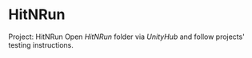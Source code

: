 # HitNRun
Project: HitNRun
Open *HitNRun* folder via *UnityHub* and follow projects' testing instructions.

